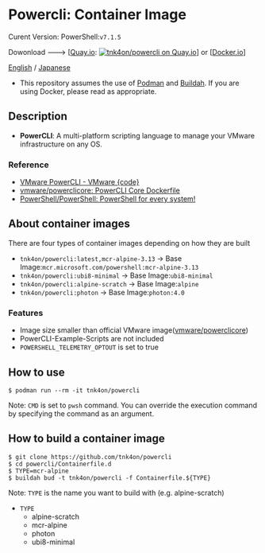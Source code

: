 # Powercli: Container Image

Curent Version: PowerShell:`v7.1.5`

Dowonload ---> [[Quay.io](https://quay.io/repository/tnk4on/powercli): [![tnk4on/powercli on Quay.io](https://quay.io/repository/tnk4on/powercli/status "tnk4on/powercli on Quay.io")](https://quay.io/repository/tnk4on/powercli)] or [[Docker.io](https://hub.docker.com/r/tnk4on/powercli)]

[English](README.md) / [Japanese](README_ja.md)

- This repository assumes the use of [Podman](https://github.com/containers/podman) and [Buildah](https://github.com/containers/buildah). If you are using Docker, please read as appropriate.

## Description

- **PowerCLI**: A multi-platform scripting language to manage your VMware infrastructure on any OS. 

### Reference
- [VMware PowerCLI - VMware {code}](https://code.vmware.com/tool/vmware-powercli)
- [vmware/powerclicore: PowerCLI Core Dockerfile](https://github.com/vmware/powerclicore)
- [PowerShell/PowerShell: PowerShell for every system!](https://github.com/PowerShell/PowerShell)

## About container images

There are four types of container images depending on how they are built
- `tnk4on/powercli:latest,mcr-alpine-3.13` -> Base Image:`mcr.microsoft.com/powershell:mcr-alpine-3.13`
- `tnk4on/powercli:ubi8-minimal` -> Base Image:`ubi8-minimal`
- `tnk4on/powercli:alpine-scratch` -> Base Image:`alpine`
- `tnk4on/powercli:photon` -> Base Image:`photon:4.0`

### Features

- Image size smaller than official VMware image([vmware/powerclicore](https://github.com/vmware/powerclicore))
- PowerCLI-Example-Scripts are not included
- `POWERSHELL_TELEMETRY_OPTOUT` is set to true

## How to use

```
$ podman run --rm -it tnk4on/powercli
```
Note: `CMD` is set to `pwsh` command. You can override the execution command by specifying the command as an argument.

## How to build a container image

```
$ git clone https://github.com/tnk4on/powercli
$ cd powercli/Containerfile.d
$ TYPE=mcr-alpine
$ buildah bud -t tnk4on/powercli -f Containerfile.${TYPE}
```
Note: `TYPE` is the name you want to build with (e.g. alpine-scratch)
- `TYPE`
    - alpine-scratch
    - mcr-alpine
    - photon
    - ubi8-minimal
